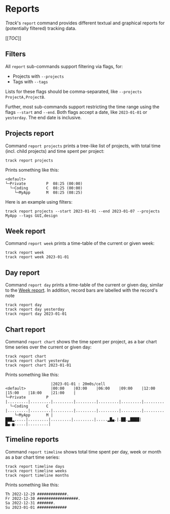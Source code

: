 # Reports

*Track*'s `report` command provides different textual and graphical reports for (potentially filtered) tracking data.

[[_TOC_]]

## Filters

All `report` sub-commands support filtering via flags, for:
* Projects with `--projects`
* Tags with `--tags`

Lists for these flags should be comma-separated, like `--projects ProjectA,ProjectB`.

Further, most sub-commands support restricting the time range using the flags `--start` and `--end`. Both flags accept a date, like `2023-01-01` or `yesterday`. The end date is inclusive.

## Projects report

Command `report projects` prints a tree-like list of projects, with total time (incl. child projects) and time spent per project:

```
track report projects
```

Prints something like this:

```text
<default>
└─Private         P  08:25 (00:00)
  └─Coding        C  08:25 (00:00)
    └─MyApp       M  08:25 (08:25)
```

Here is an example using filters:

```
track report projects --start 2023-01-01 --end 2023-01-07 --projects MyApp --tags GUI,design
```

## Week report

Command `report week` prints a time-table of the current or given week:

```
track report week
track report week 2023-01-01
```

## Day report

Command `report day` prints a time-table of the current or given day, similar to the [Week report](#week-report). In addition, record bars are labelled with the record's note

```
track report day
track report day yesterday
track report day 2023-01-01
```

## Chart report

Command `report chart` shows the time spent per project, as a bar chart time series over the current or given day:

```
track report chart
track report chart yesterday
track report chart 2023-01-01
```

Prints something like this:

```text
                    |2023-01-01 : 20m0s/cell
<default>           |00:00    |03:00    |06:00    |09:00    |12:00    |15:00    |18:00    |21:00    |
└─Private         P |.........|.........|.........|.........|.........|.........|.........|.........|
  └─Coding        C |.........|.........|.........|.........|.........|.........|.........|.........|
    └─MyApp       M |███▂.....|.........|.........|.........|.....▂█▄.|.██.▂████|█▄.▅.....|.........|
```

## Timeline reports

Command `report timeline` shows total time spent per day, week or month as a bar chart time series:

```
track report timeline days
track report timeline weeks
track report timeline months
```

Prints something like this:

```text
Th 2022-12-29 #############.
Fr 2022-12-30 ##################.
Sa 2022-12-31 #######.
Su 2023-01-01 #############
```
